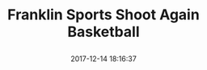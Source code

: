 ---
title: > #shorten me
  Franklin Sports Shoot Again Basketball
name: >
  Franklin Sports Shoot Again Basketball
date: "2017-12-14 18:16:37"
buy_now: "https://www.amazon.com/Franklin-Sports-Shoot-Again-Basketball/dp/B009CP5XK6?SubscriptionId=AKIAIA5RBQIWQVTCUEUQ&tag=coldcutdeals-20&linkCode=xm2&camp=2025&creative=165953&creativeASIN=B009CP5XK6"
description_markdown: >-

  - ADJUSTABLE height to accommodate different players and fits on almost any door

  - ELECTRONIC scoring and time clock. Authentic announcer sounds!

  - AUTOMATIC ball feeding system helps to improve your game by allowing repetitive shooting action

  - 180 DEGREE basketball return manually rotates to take shots from all positions

  - GENEROUS plexi-glass style basketball backboard; 28" x 17" x 13" and comes with a spring loaded rim! Includes 1 foam basketball


tweet_id_str: "941371360500207617"
price: "$59.99"
list_price: "$59.99"
deal_price: "$26.99"
you_save: "$33.00 (55%)"
asin: "B009CP5XK6"
image: "https://images-na.ssl-images-amazon.com/images/I/417i%2BT-NvFL.jpg"
---